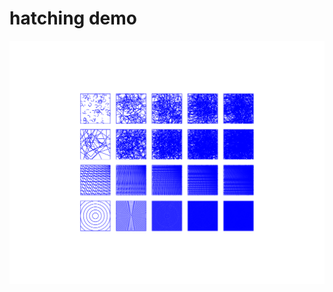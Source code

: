 # hatching demo

<img src="https://github.com/shivaPeri/shapely-demos/blob/main/hatching/output/hatching_liked_3.svg"/>
